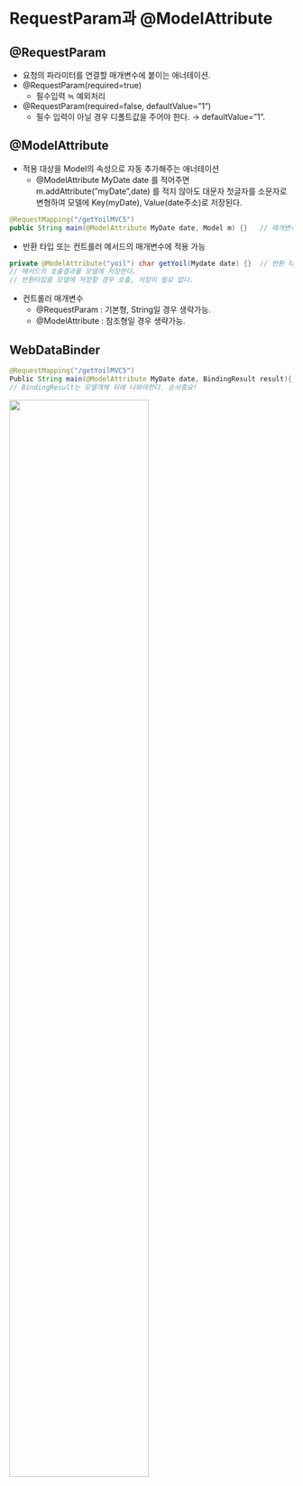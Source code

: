 



# RequestParam과 @ModelAttribute

## @RequestParam
  * 요청의 파라미터를 연결할 매개변수에 붙이는 애너테이션.
  * @RequestParam(required=true)
    * 필수입력 ≒ 예외처리
  * @RequestParam(required=false, defaultValue=”1”)
    * 필수 입력이 아닐 경우 디폴트값을 주어야 한다. → defaultValue=”1”.
## @ModelAttribute
  * 적용 대상을 Model의 속성으로 자동 추가해주는 애너테이션
    * @ModelAttribute MyDate date 를 적어주면
m.addAttribute(”myDate”,date) 를 적지 않아도 
대문자 첫글자를 소문자로 변형하여 
모델에 Key(myDate), Value(date주소)로 저장된다.
~~~JAVA
@RequestMapping("/getYoilMVC5")
public String main(@ModelAttribute MyDate date, Model m) {}   // 매개변수에 적용
~~~
  * 반환 타입  또는 컨트롤러 메서드의 매개변수에 적용 가능
~~~JAVA
private @ModelAttribute("yoil") char getYoil(Mydate date) {}  // 반환 타입에 적용
// 메서드의 호출결과를 모델에 저장한다.
// 반환타입을 모델에 저장할 경우 호출, 저장이 필요 없다.
~~~
  * 컨트롤러 매개변수
    * @RequestParam : 기본형, String일 경우 생략가능.
    * @ModelAttribute : 참조형일 경우 생략가능.
## WebDataBinder
~~~JAVA
@RequestMapping("/getYoilMVC5")
Public String main(@ModelAttribute MyDate date, BindingResult result){
// BindingResult는 모델객체 뒤에 나와야한다. 순서중요!
~~~
<a href='https://ifh.cc/v-R2ovgF' target='_blank'><img src='https://ifh.cc/g/R2ovgF.png' border='0' style="width:70%;"></a>



